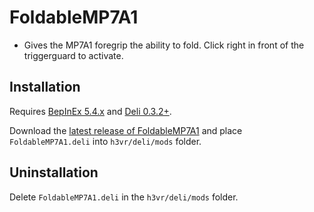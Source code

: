 # FoldableMP7A1
- Gives the MP7A1 foregrip the ability to fold. Click right in front of the triggerguard to activate.

## Installation
Requires [BepInEx 5.4.x](https://github.com/BepInEx/BepInEx/releases/latest) and [Deli 0.3.2+](https://github.com/Deli-Collective/Deli/releases).

Download the [latest release of FoldableMP7A1](https://github.com/Maiq-The-Dude/FoldableMP7A1/releases/latest) and place `FoldableMP7A1.deli` into `h3vr/deli/mods` folder.

## Uninstallation
Delete `FoldableMP7A1.deli` in the `h3vr/deli/mods` folder.
